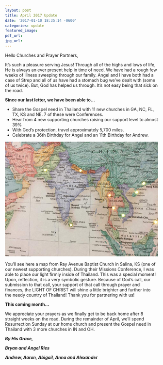 ```yaml
---
layout: post
title: April 2017 Update
date: '2017-01-10 18:35:14 -0600'
categories: update
featured_image:
pdf_url:
jpg_url:
---
```



Hello Churches and Prayer Partners,

It’s such a pleasure serving Jesus! Through all of the highs and lows of life, He is always an ever present help in time of need. We have had a rough few weeks of illness sweeping through our family. Angel and I have both had a case of Strep and all of us have had a stomach bug we’ve dealt with (some of us twice). But, God has helped us through. It’s not easy being that sick on the road.

**Since our last letter, we have been able to…**

* Share the Gospel need in Thailand with 11 new churches in GA, NC, FL, TX, KS and NE. 7 of these were Conferences.
* Hear from 4 new supporting churches raising our support level to almost 39%
* With God’s protection, travel approximately 5,700 miles.
* Celebrate a 36th Birthday for Angel and an 11th Birthday for Andrew.

![](/uploads/versions/light-map---x----960-720x---.jpg)

You’ll see here a map from Ray Avenue Baptist Church in Salina, KS (one of our newest supporting churches). During their Missions Conference, I was able to place our light firmly inside of Thailand. This was a special moment! Upon, reflection, it is a very symbolic gesture. Because of God’s call, our submission to that call, your support of that call through prayer and finances, the LIGHT OF CHRIST will shine a little brighter and further into the needy country of Thailand! Thank you for partnering with us!

**This coming month…**

We appreciate your prayers as we finally get to be back home after 8 straight weeks on the road. During the remainder of April, we’ll spend Resurrection Sunday at our home church and present the Gospel need in Thailand with 3 more churches in IN and OH.

***By His Grace,***

***Bryan and Angel Ries***

***Andrew, Aaron, Abigail, Anna and Alexander***